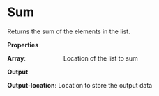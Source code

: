 # Sum

Returns the sum of the elements in the list.

 **Properties**
 

**Array**:                      Location of the list to sum

 **Output**
 

**Output-location**: Location to store the output data